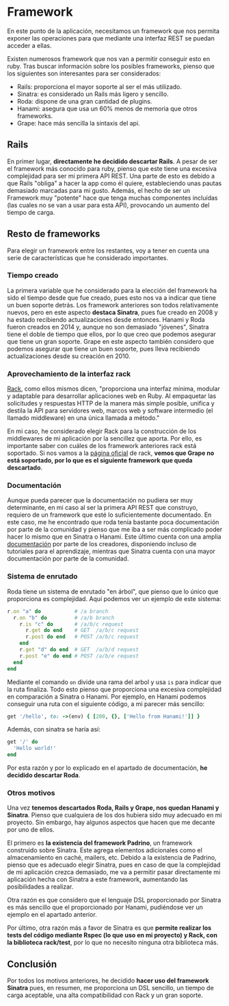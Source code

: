 # Framework

En este punto de la aplicación, necesitamos un framework que nos permita exponer las operaciones para que mediante una interfaz REST se puedan acceder a ellas.

Existen numerosos framework que nos van a permitir conseguir esto en ruby. Tras buscar información sobre los posibles frameworks, pienso que los siguientes son interesantes para ser considerados:

- Rails: proporciona el mayor soporte al ser el más utilizado.
- Sinatra: es considerado un Rails más ligero y sencillo.
- Roda: dispone de una gran cantidad de plugins.
- Hanami: asegura que usa un 60% menos de memoria que otros frameworks.
- Grape: hace más sencilla la sintaxis del api.

## Rails

En primer lugar, **directamente he decidido descartar Rails**. A pesar de ser el framework más conocido para ruby, pienso que este tiene una excesiva complejidad para ser mi primera API REST. Una parte de esto es debido a que Rails "obliga" a hacer la app como él quiere, estableciendo unas pautas demasiado marcadas para mi gusto. Además, el hecho de ser un Framework muy "potente" hace que tenga muchas componentes incluídas (las cuales no se van a usar para esta API), provocando un aumento del tiempo de carga.

## Resto de frameworks

Para elegir un framework entre los restantes, voy a tener en cuenta una serie de características que he considerado importantes.

### Tiempo creado

La primera variable que he considerado para la elección del framework ha sido el tiempo desde que fue creado, pues esto nos va a indicar que tiene un buen soporte detrás. Los framework anteriores son todos relativamente nuevos, pero en este aspecto **destaca Sinatra**, pues fue creado en 2008 y ha estado recibiendo actualizaciones desde entonces. Hanami y Roda fueron creados en 2014 y, aunque no son demasiado "jóvenes", Sinatra tiene el doble de tiempo que ellos, por lo que creo que podemos asegurar que tiene un gran soporte. Grape en este aspecto también considero que podemos asegurar que tiene un buen soporte, pues lleva recibiendo actualizaciones desde su creación en 2010.

### Aprovechamiento de la interfaz rack

[Rack](https://github.com/rack/rack), como ellos mismos dicen, "proporciona una interfaz mínima, modular y adaptable para desarrollar aplicaciones web en Ruby. Al empaquetar las solicitudes y respuestas HTTP de la manera más simple posible, unifica y destila la API para servidores web, marcos web y software intermedio (el llamado middleware) en una única llamada a método."

En mi caso, he considerado elegir Rack para la construcción de los middlewares de mi aplicación por la sencillez que aporta. Por ello, es importante saber con cuáles de los framework anteriores rack está soportado. Si nos vamos a la [página oficial](https://github.com/rack/rack) de rack, **vemos que Grape no está soportado, por lo que es el siguiente framework que queda descartado**.

### Documentación

Aunque pueda parecer que la documentación no pudiera ser muy determinante, en mi caso al ser la primera API REST que construyo, requiero de un framework que esté lo suficientemente documentado. En este caso, me he encontrado que roda tenía bastante poca documentación por parte de la comunidad y pienso que me iba a ser más complicado poder hacer lo mismo que en Sinatra o Hanami. Este último cuenta con una amplia [documentación](https://guides.hanamirb.org/introduction/getting-started/) por parte de los creadores, disponiendo incluso de tutoriales para el aprendizaje, mientras que Sinatra cuenta con una mayor documentación por parte de la comunidad.

### Sistema de enrutado

Roda tiene un sistema de enrutado "en árbol", que pienso que lo único que proporciona es complejidad. Aquí podemos ver un ejemplo de este sistema:

```ruby
r.on "a" do           # /a branch
  r.on "b" do         # /a/b branch
    r.is "c" do       # /a/b/c request
      r.get do end    # GET  /a/b/c request
      r.post do end   # POST /a/b/c request
    end
    r.get "d" do end  # GET  /a/b/d request
    r.post "e" do end # POST /a/b/e request
  end
end
```

Mediante el comando `on` divide una rama del arbol y usa `is` para indicar que la ruta finaliza. Todo esto pienso que proporciona una excesiva complejidad en comparación a Sinatra o Hanami. Por ejemplo, en Hanami podemos conseguir una ruta con el siguiente código, a mi parecer más sencillo:

```ruby
get '/hello', to: ->(env) { [200, {}, ['Hello from Hanami!']] }
```

Además, con sinatra se haría así:

```ruby
get '/' do
  'Hello world!'
end
```

Por esta razón y por lo explicado en el apartado de documentación, **he decidido descartar Roda**.

### Otros motivos

Una vez **tenemos descartados Roda, Rails y Grape, nos quedan Hanami y Sinatra**. Pienso que cualquiera de los dos hubiera sido muy adecuado en mi proyecto. Sin embargo, hay algunos aspectos que hacen que me decante por uno de ellos.

El primero es **la existencia del framework Padrino**, un framework construido sobre Sinatra. Este agrega elementos adicionales como el almacenamiento en caché, mailers, etc. Debido a la existencia de Padrino, pienso que es adecuado elegir Sinatra, pues en caso de que la complejidad de mi aplicación crezca demasiado, me va a permitir pasar directamente mi aplicación hecha con Sinatra a este framework, aumentando las posibilidades a realizar.

Otra razón es que considero que el lenguaje DSL proporcionado por Sinatra es más sencillo que el proporcionado por Hanami, pudiéndose ver un ejemplo en el apartado anterior.

Por último, otra razón más a favor de Sinatra es que **permite realizar los tests del código mediante Rspec (lo que uso en mi proyecto) y Rack, con la biblioteca rack/test**, por lo que no necesito ninguna otra biblioteca más.

## Conclusión

Por todos los motivos anteriores, he decidido **hacer uso del framework Sinatra** pues, en resumen, me proporciona un DSL sencillo, un tiempo de carga aceptable, una alta compatibilidad con Rack y un gran soporte.